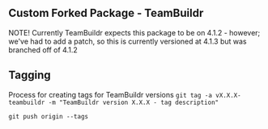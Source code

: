 ## Custom Forked Package - TeamBuildr

NOTE! Currently TeamBuildr expects this package to be on 4.1.2 - however; we've had to add a patch, so this is currently versioned at 4.1.3 but was branched off of 4.1.2

## Tagging

Process for creating tags for TeamBuildr versions
`git tag -a vX.X.X-teambuildr -m "TeamBuildr version X.X.X - tag description"`

`git push origin --tags`
